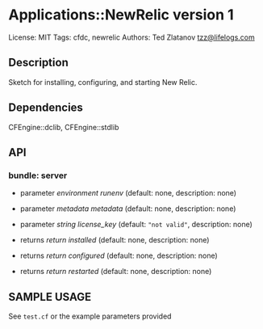 # Applications::NewRelic version 1

License: MIT
Tags: cfdc, newrelic
Authors: Ted Zlatanov <tzz@lifelogs.com>

## Description
Sketch for installing, configuring, and starting New Relic.

## Dependencies
CFEngine::dclib, CFEngine::stdlib

## API
### bundle: server
* parameter _environment_ *runenv* (default: none, description: none)

* parameter _metadata_ *metadata* (default: none, description: none)

* parameter _string_ *license_key* (default: `"not valid"`, description: none)

* returns _return_ *installed* (default: none, description: none)

* returns _return_ *configured* (default: none, description: none)

* returns _return_ *restarted* (default: none, description: none)


## SAMPLE USAGE
See `test.cf` or the example parameters provided

